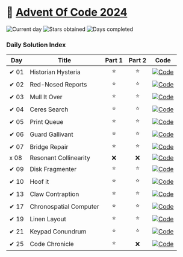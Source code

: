 # 🎄 [Advent Of Code 2024](https://adventofcode.com/2024)

![Current day](https://img.shields.io/badge/Day-25-blue)
![Stars obtained](https://img.shields.io/badge/Stars%20Obtained%20⭐-27-yellow)
![Days completed](https://img.shields.io/badge/Days%20Completed-14-red)

### Daily Solution Index

| Day  | Title                  | Part 1 | Part 2 | Code                                                                                                                                |
|------|------------------------|:------:|:------:|-------------------------------------------------------------------------------------------------------------------------------------|
| ✔ 01 | Historian Hysteria     |   ⭐    |   ⭐    | [![Code](https://img.shields.io/badge/Code-grey?style=for-the-badge&logo=Kotlin)](src/main/kotlin/de/nilsosswald/aoc/days/Day01.kt) |
| ✔ 02 | Red-Nosed Reports      |   ⭐    |   ⭐    | [![Code](https://img.shields.io/badge/Code-grey?style=for-the-badge&logo=Kotlin)](src/main/kotlin/de/nilsosswald/aoc/days/Day02.kt) |
| ✔ 03 | Mull It Over           |   ⭐    |   ⭐    | [![Code](https://img.shields.io/badge/Code-grey?style=for-the-badge&logo=Kotlin)](src/main/kotlin/de/nilsosswald/aoc/days/Day03.kt) |
| ✔ 04 | Ceres Search           |   ⭐    |   ⭐    | [![Code](https://img.shields.io/badge/Code-grey?style=for-the-badge&logo=Kotlin)](src/main/kotlin/de/nilsosswald/aoc/days/Day04.kt) |
| ✔ 05 | Print Queue            |   ⭐    |   ⭐    | [![Code](https://img.shields.io/badge/Code-grey?style=for-the-badge&logo=Kotlin)](src/main/kotlin/de/nilsosswald/aoc/days/Day05.kt) |
| ✔ 06 | Guard Gallivant        |   ⭐    |   ⭐    | [![Code](https://img.shields.io/badge/Code-grey?style=for-the-badge&logo=Kotlin)](src/main/kotlin/de/nilsosswald/aoc/days/Day06.kt) |
| ✔ 07 | Bridge Repair          |   ⭐    |   ⭐    | [![Code](https://img.shields.io/badge/Code-grey?style=for-the-badge&logo=Kotlin)](src/main/kotlin/de/nilsosswald/aoc/days/Day07.kt) |
| x 08 | Resonant Collinearity  |   ❌    |   ❌    | [![Code](https://img.shields.io/badge/Code-grey?style=for-the-badge&logo=Kotlin)](src/main/kotlin/de/nilsosswald/aoc/days/Day08.kt) |
| ✔ 09 | Disk Fragmenter        |   ⭐    |   ⭐    | [![Code](https://img.shields.io/badge/Code-grey?style=for-the-badge&logo=Kotlin)](src/main/kotlin/de/nilsosswald/aoc/days/Day09.kt) |
| ✔ 10 | Hoof it                |   ⭐    |   ⭐    | [![Code](https://img.shields.io/badge/Code-grey?style=for-the-badge&logo=Kotlin)](src/main/kotlin/de/nilsosswald/aoc/days/Day10.kt) |
| ✔ 13 | Claw Contraption       |   ⭐    |   ⭐    | [![Code](https://img.shields.io/badge/Code-grey?style=for-the-badge&logo=Kotlin)](src/main/kotlin/de/nilsosswald/aoc/days/Day13.kt) |
| ✔ 17 | Chronospatial Computer |   ⭐    |   ⭐    | [![Code](https://img.shields.io/badge/Code-grey?style=for-the-badge&logo=Kotlin)](src/main/kotlin/de/nilsosswald/aoc/days/Day17.kt) |
| ✔ 19 | Linen Layout           |   ⭐    |   ⭐    | [![Code](https://img.shields.io/badge/Code-grey?style=for-the-badge&logo=Kotlin)](src/main/kotlin/de/nilsosswald/aoc/days/Day19.kt) |
| ✔ 21 | Keypad Conundrum       |   ⭐    |   ⭐    | [![Code](https://img.shields.io/badge/Code-grey?style=for-the-badge&logo=Kotlin)](src/main/kotlin/de/nilsosswald/aoc/days/Day21.kt) |
| ✔ 25 | Code Chronicle         |   ⭐    |   ❌    | [![Code](https://img.shields.io/badge/Code-grey?style=for-the-badge&logo=Kotlin)](src/main/kotlin/de/nilsosswald/aoc/days/Day25.kt) |
